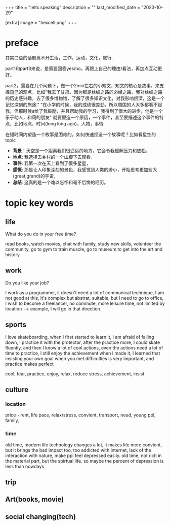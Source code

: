 +++
title = "Ielts speaking"
description = ""
last_modified_date = "2023-10-29"

[extra]
image = "hexcell.png"
+++

# preface

其实口语的话题离不开生活，工作，运动，文化，旅行.

part1和part3来说，是需要回答yes/no，再跟上自己的理由/看法，再加点互动更好。

part2，需要在几个问题下，做一个2min左右的小短文，短文的核心是故事，来支撑自己的观点，比如"我去了甘肃，因为那是丝绸之路的必经之路，我对丝绸之路的历史感兴趣，去了很多博物馆，了解了很多知识文化，对我影响很深，这是一个记忆深刻的旅途." "在小学的时候，我的成绩很差劲，所以周围的人大多都看不起我，但那时候a给了我鼓励，并且帮助我的学习，我得到了很大的进步，他是一个乐于助人，和蔼的朋友" 就要塑造一个原因，一个事件，甚至要描述这个事件的特点，比如地点，时间(long long ago)，人物，事情.

在短时间内塑造一个故事是困难的，如何快速捏造一个故事呢？比如看星空的topic
- **背景**：天空是一个距离我们很遥远的地方，它会令我缓解压力和放松，
- **地点**: 我选择去乡村的一个山脚下去观看，
- **事件**: 我第一次在天上看到了很多星星，
- **感慨**: 那是让人印象深刻的景色，我感觉到人类的渺小，开始思考更加宏大(great,grand)的宇宙,
- **总结**: 这真的是一个难以忘怀和毫不后悔的经历。


# topic key words

## life

What do you do in your free time?

read books, watch movies, chat with family, study new skills, volunteer the community, go to gym to train muscle,
go to museum to get into the art and history

## work

Do you like your job?

I work as a programmer, it doesn't need a lot of communical technique, I am not good at this, it's complex but abstrat, suitable, but I need to go to office, I wish to become a freelancer, no commute, more leisure time, not limited by location --> example, I will go in that direction.

## sports

I love skateboarding, when I first started to learn it, I am afraid of falling down, I practice it with the protector, after the practice more, I could skate fluently, and then I know a lot of cool actions, even the actions need a lot of time to practice, I still enjoy the achievement when I made it, I learned that insisting your own goal when you met difficulties is very important, and practice makes perfect

cool, fear, practice, enjoy, relax, reduce stress, achievement, insist

## culture

### location

price - rent, life pace, relax/stress, convient, transport, need, young ppl, family,

### time

old time, modern life
technology changes a lot, it makes life more convient, but it brings the bad impact too, too addicted with internet, lack of the interaction with nature, make ppl feel depressed easily.
old time, not rich in the material part, but the spirtual life. so maybe the percent of depression is less than nowdays

## trip

## Art(books, movie)


## social changing(tech)

